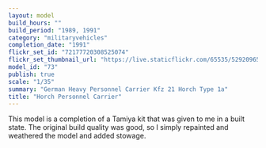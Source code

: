 ```yaml
---
layout: model
build_hours: ""
build_period: "1989, 1991"
category: "militaryvehicles"
completion_date: "1991"
flickr_set_id: "72177720308525074"
flickr_set_thumbnail_url: "https://live.staticflickr.com/65535/52920965291_9a5efa0f65_m.jpg"
model_id: "73"
publish: true
scale: "1/35"
summary: "German Heavy Personnel Carrier Kfz 21 Horch Type 1a"
title: "Horch Personnel Carrier"
---
```


This model is a completion of a Tamiya kit that was given to me in a built state. The original build quality was good, so I simply repainted and weathered the model and added stowage.
